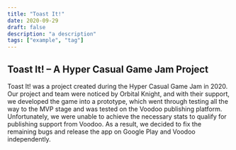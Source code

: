 ```yaml
---
title: "Toast It!"
date: 2020-09-29
draft: false
description: "a description"
tags: ["example", "tag"]
---
```

## Toast It! – A Hyper Casual Game Jam Project
Toast It! was a project created during the Hyper Casual Game Jam in 2020. Our project and team were noticed by Orbital Knight, and with their support, we developed the game into a prototype, which went through testing all the way to the MVP stage and was tested on the Voodoo publishing platform. 
Unfortunately, we were unable to achieve the necessary stats to qualify for publishing support from Voodoo. As a result, we decided to fix the remaining bugs and release the app on Google Play and Voodoo independently.
